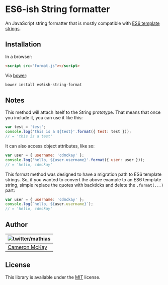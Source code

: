 # ES6-ish String formatter

An JavaScript string formatter that is mostly compatible with [ES6 template strings](https://developer.mozilla.org/en/docs/Web/JavaScript/Reference/template_strings).

## Installation

In a browser:

```html
<script src="format.js"></script>
```

Via [bower](http://bower.io/):

```bash
bower install es6ish-string-format
```

## Notes

This method will attach itself to the String prototype. That means that once you include it, you can use it like this:

```javascript
var test = 'test';
console.log('this is a ${test}'.format({ test: test }));
// = 'this is a test'
```

It can also access object attributes, like so:

```javascript
var user = { username: 'cdmckay' };
console.log('hello, ${user.username}'.format({ user: user }));
// = 'hello, cdmckay'
```

This format method was designed to have a migration path to ES6 template strings. So, if you wanted to convert
the above example to an ES6 template string, simple replace the quotes with backticks and delete the `.format(...)` part:

```javascript
var user = { username: 'cdmckay' };
console.log(`hello, ${user.username}`);
// = 'hello, cdmckay'
```

## Author

| [![twitter/mathias](https://gravatar.com/avatar/b181c028e6b51d408450e12ab68bf25c?s=70)](https://twitter.com/cdmckay "Follow @cdmckay on Twitter") |
|---|
| [Cameron McKay](https://cdmckay.org/) |

## License

This library is available under the [MIT](https://mths.be/mit) license.
